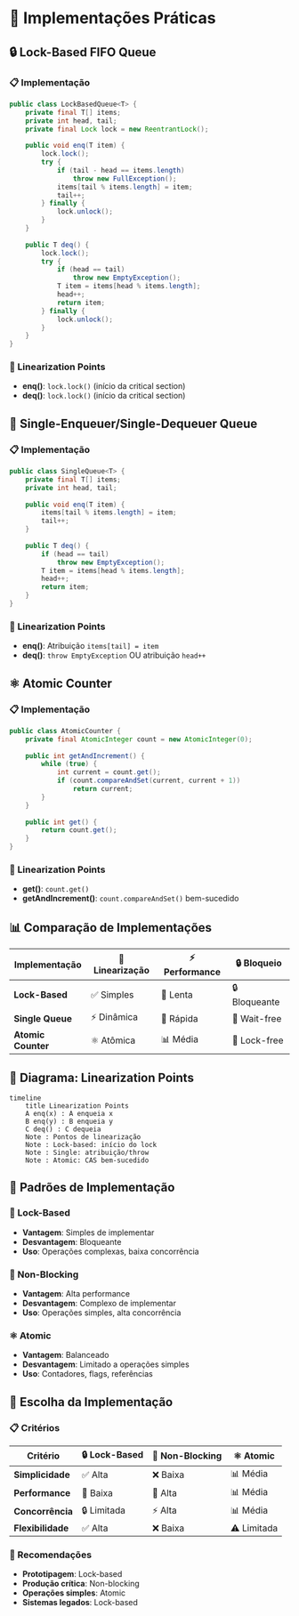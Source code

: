 # 🔧 Implementações Práticas

## 🔒 Lock-Based FIFO Queue

### 📋 Implementação
```java
public class LockBasedQueue<T> {
    private final T[] items;
    private int head, tail;
    private final Lock lock = new ReentrantLock();
    
    public void enq(T item) {
        lock.lock();
        try {
            if (tail - head == items.length) 
                throw new FullException();
            items[tail % items.length] = item;
            tail++;
        } finally {
            lock.unlock();
        }
    }
    
    public T deq() {
        lock.lock();
        try {
            if (head == tail) 
                throw new EmptyException();
            T item = items[head % items.length];
            head++;
            return item;
        } finally {
            lock.unlock();
        }
    }
}
```

### 🎯 Linearization Points
- **enq()**: `lock.lock()` (início da critical section)
- **deq()**: `lock.lock()` (início da critical section)

## 🚀 Single-Enqueuer/Single-Dequeuer Queue

### 📋 Implementação
```java
public class SingleQueue<T> {
    private final T[] items;
    private int head, tail;
    
    public void enq(T item) {
        items[tail % items.length] = item;
        tail++;
    }
    
    public T deq() {
        if (head == tail) 
            throw new EmptyException();
        T item = items[head % items.length];
        head++;
        return item;
    }
}
```

### 🎯 Linearization Points
- **enq()**: Atribuição `items[tail] = item`
- **deq()**: `throw EmptyException` OU atribuição `head++`

## ⚛️ Atomic Counter

### 📋 Implementação
```java
public class AtomicCounter {
    private final AtomicInteger count = new AtomicInteger(0);
    
    public int getAndIncrement() {
        while (true) {
            int current = count.get();
            if (count.compareAndSet(current, current + 1))
                return current;
        }
    }
    
    public int get() {
        return count.get();
    }
}
```

### 🎯 Linearization Points
- **get()**: `count.get()`
- **getAndIncrement()**: `count.compareAndSet()` bem-sucedido

## 📊 Comparação de Implementações

| Implementação | 🎯 Linearização | ⚡ Performance | 🔒 Bloqueio |
|---------------|-----------------|---------------|-------------|
| **Lock-Based** | ✅ Simples | 🐌 Lenta | 🔒 Bloqueante |
| **Single Queue** | ⚡ Dinâmica | 🚀 Rápida | 🚫 Wait-free |
| **Atomic Counter** | ⚛️ Atômica | 📊 Média | 🚫 Lock-free |

## 🎨 Diagrama: Linearization Points

```mermaid
timeline
    title Linearization Points
    A enq(x) : A enqueia x
    B enq(y) : B enqueia y
    C deq() : C dequeia
    Note : Pontos de linearização
    Note : Lock-based: início do lock
    Note : Single: atribuição/throw
    Note : Atomic: CAS bem-sucedido
```

## 🔧 Padrões de Implementação

### 🎯 Lock-Based
- **Vantagem**: Simples de implementar
- **Desvantagem**: Bloqueante
- **Uso**: Operações complexas, baixa concorrência

### 🚀 Non-Blocking
- **Vantagem**: Alta performance
- **Desvantagem**: Complexo de implementar
- **Uso**: Operações simples, alta concorrência

### ⚛️ Atomic
- **Vantagem**: Balanceado
- **Desvantagem**: Limitado a operações simples
- **Uso**: Contadores, flags, referências

## 🎯 Escolha da Implementação

### 📋 Critérios
| Critério | 🔒 Lock-Based | 🚀 Non-Blocking | ⚛️ Atomic |
|----------|---------------|-----------------|-----------|
| **Simplicidade** | ✅ Alta | ❌ Baixa | 📊 Média |
| **Performance** | 🐌 Baixa | 🚀 Alta | 📊 Média |
| **Concorrência** | 🔒 Limitada | ⚡ Alta | 📊 Média |
| **Flexibilidade** | ✅ Alta | ❌ Baixa | ⚠️ Limitada |

### 🎯 Recomendações
- **Prototipagem**: Lock-based
- **Produção crítica**: Non-blocking
- **Operações simples**: Atomic
- **Sistemas legados**: Lock-based 